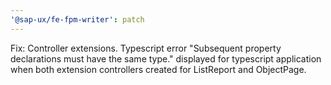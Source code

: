 ```yaml
---
'@sap-ux/fe-fpm-writer': patch
---
```


Fix: Controller extensions. Typescript error "Subsequent property declarations must have the same type." displayed for typescript application when both extension controllers created for ListReport and ObjectPage.
